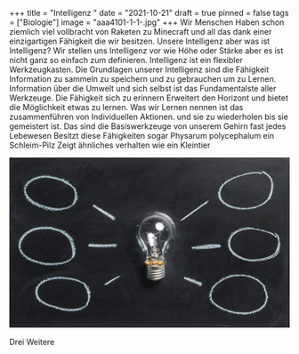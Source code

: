 +++
title = "Intelligenz "
date = "2021-10-21"
draft = true
pinned = false
tags = ["Biologie"]
image = "aaa4101-1-1-.jpg"
+++
Wir Menschen Haben schon ziemlich viel vollbracht von Raketen zu Minecraft und all das dank einer einzigartigen Fähigkeit die wir besitzen. Unsere Intelligenz aber was ist Intelligenz?  Wir stellen uns Intelligenz vor wie Höhe oder Stärke aber es ist nicht ganz so einfach zum definieren. Intelligenz ist ein flexibler Werkzeugkasten. Die Grundlagen unserer Intelligenz sind die Fähigkeit Information zu sammeln zu speichern und zu gebrauchen um zu Lernen. Information über die Umwelt und sich selbst ist das Fundamentalste aller Werkzeuge. Die Fähigkeit sich zu erinnern Erweitert den Horizont und bietet die Möglichkeit etwas zu lernen. Was wir Lernen nennen ist das zusammenführen von Individuellen Aktionen. und sie zu wiederholen bis sie gemeistert ist. Das sind die  Basiswerkzeuge von unserem Gehirn fast jedes Lebewesen Besitzt diese Fähigkeiten sogar Physarum polycephalum ein Schleim-Pilz Zeigt ähnliches verhalten wie ein Kleintier

![](pexels-pixabay-355948.jpg)

Drei Weitere